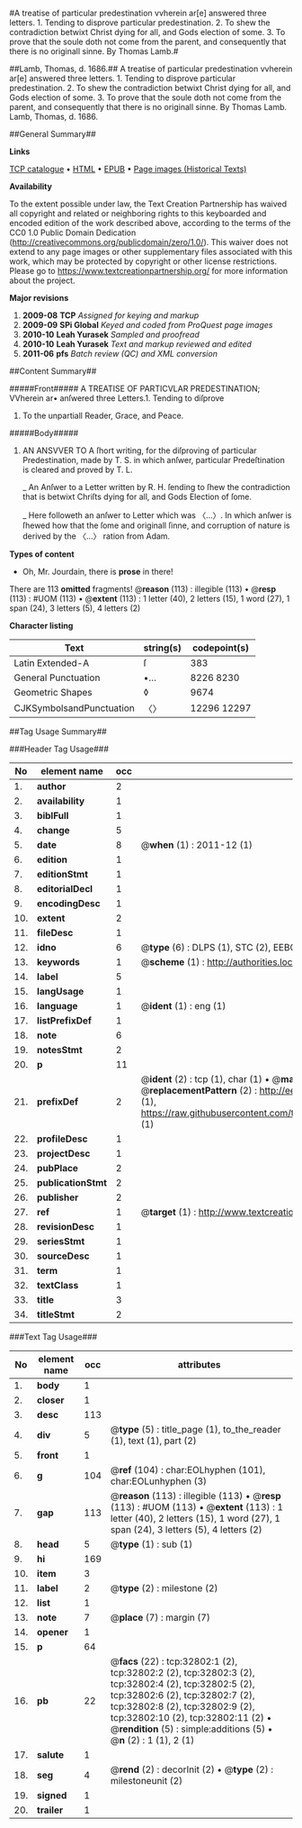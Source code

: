 #A treatise of particular predestination vvherein ar[e] answered three letters. 1. Tending to disprove particular predestination. 2. To shew the contradiction betwixt Christ dying for all, and Gods election of some. 3. To prove that the soule doth not come from the parent, and consequently that there is no originall sinne. By Thomas Lamb.#

##Lamb, Thomas, d. 1686.##
A treatise of particular predestination vvherein ar[e] answered three letters. 1. Tending to disprove particular predestination. 2. To shew the contradiction betwixt Christ dying for all, and Gods election of some. 3. To prove that the soule doth not come from the parent, and consequently that there is no originall sinne. By Thomas Lamb.
Lamb, Thomas, d. 1686.

##General Summary##

**Links**

[TCP catalogue](http://www.ota.ox.ac.uk/tcp/)  • 
[HTML](http://tei.it.ox.ac.uk/tcp/Texts-HTML/free/A48/A48461.html)  • 
[EPUB](http://tei.it.ox.ac.uk/tcp/Texts-EPUB/free/A48/A48461.epub) • 
[Page images (Historical Texts)](https://historicaltexts.jisc.ac.uk/eebo-99828375e)

**Availability**

To the extent possible under law, the Text Creation Partnership has waived all copyright and related or neighboring rights to this keyboarded and encoded edition of the work described above, according to the terms of the CC0 1.0 Public Domain Dedication (http://creativecommons.org/publicdomain/zero/1.0/). This waiver does not extend to any page images or other supplementary files associated with this work, which may be protected by copyright or other license restrictions. Please go to https://www.textcreationpartnership.org/ for more information about the project.

**Major revisions**

1. __2009-08__ __TCP__ *Assigned for keying and markup*
1. __2009-09__ __SPi Global__ *Keyed and coded from ProQuest page images*
1. __2010-10__ __Leah Yurasek__ *Sampled and proofread*
1. __2010-10__ __Leah Yurasek__ *Text and markup reviewed and edited*
1. __2011-06__ __pfs__ *Batch review (QC) and XML conversion*

##Content Summary##

#####Front#####
A TREATISE OF PARTICVLAR PREDESTINATION; VVherein ar• anſwered three Letters.1. Tending to diſprove 
1. To the unpartiall Reader, Grace, and Peace.

#####Body#####

1. AN ANSVVER TO A ſhort writing, for the diſproving of particular Predestination, made by T. S. in which anſwer, particular Predeſtination is cleared and proved by T. L.

    _ An Anſwer to a Letter written by R. H. ſending to ſhew the contradiction that is betwixt Chriſts dying for all, and Gods Election of ſome.

    _ Here followeth an anſwer to Letter which was 〈…〉. In which anſwer is ſhewed how that the ſome and originall ſinne, and corruption of nature is derived by the 〈…〉 ration from Adam.

**Types of content**

  * Oh, Mr. Jourdain, there is **prose** in there!

There are 113 **omitted** fragments! 
 @__reason__ (113) : illegible (113)  •  @__resp__ (113) : #UOM (113)  •  @__extent__ (113) : 1 letter (40), 2 letters (15), 1 word (27), 1 span (24), 3 letters (5), 4 letters (2)

**Character listing**


|Text|string(s)|codepoint(s)|
|---|---|---|
|Latin Extended-A|ſ|383|
|General Punctuation|•…|8226 8230|
|Geometric Shapes|◊|9674|
|CJKSymbolsandPunctuation|〈〉|12296 12297|

##Tag Usage Summary##

###Header Tag Usage###

|No|element name|occ|attributes|
|---|---|---|---|
|1.|__author__|2||
|2.|__availability__|1||
|3.|__biblFull__|1||
|4.|__change__|5||
|5.|__date__|8| @__when__ (1) : 2011-12 (1)|
|6.|__edition__|1||
|7.|__editionStmt__|1||
|8.|__editorialDecl__|1||
|9.|__encodingDesc__|1||
|10.|__extent__|2||
|11.|__fileDesc__|1||
|12.|__idno__|6| @__type__ (6) : DLPS (1), STC (2), EEBO-CITATION (1), PROQUEST (1), VID (1)|
|13.|__keywords__|1| @__scheme__ (1) : http://authorities.loc.gov/ (1)|
|14.|__label__|5||
|15.|__langUsage__|1||
|16.|__language__|1| @__ident__ (1) : eng (1)|
|17.|__listPrefixDef__|1||
|18.|__note__|6||
|19.|__notesStmt__|2||
|20.|__p__|11||
|21.|__prefixDef__|2| @__ident__ (2) : tcp (1), char (1)  •  @__matchPattern__ (2) : ([0-9\-]+):([0-9IVX]+) (1), (.+) (1)  •  @__replacementPattern__ (2) : http://eebo.chadwyck.com/downloadtiff?vid=$1&page=$2 (1), https://raw.githubusercontent.com/textcreationpartnership/Texts/master/tcpchars.xml#$1 (1)|
|22.|__profileDesc__|1||
|23.|__projectDesc__|1||
|24.|__pubPlace__|2||
|25.|__publicationStmt__|2||
|26.|__publisher__|2||
|27.|__ref__|1| @__target__ (1) : http://www.textcreationpartnership.org/docs/. (1)|
|28.|__revisionDesc__|1||
|29.|__seriesStmt__|1||
|30.|__sourceDesc__|1||
|31.|__term__|1||
|32.|__textClass__|1||
|33.|__title__|3||
|34.|__titleStmt__|2||


###Text Tag Usage###

|No|element name|occ|attributes|
|---|---|---|---|
|1.|__body__|1||
|2.|__closer__|1||
|3.|__desc__|113||
|4.|__div__|5| @__type__ (5) : title_page (1), to_the_reader (1), text (1), part (2)|
|5.|__front__|1||
|6.|__g__|104| @__ref__ (104) : char:EOLhyphen (101), char:EOLunhyphen (3)|
|7.|__gap__|113| @__reason__ (113) : illegible (113)  •  @__resp__ (113) : #UOM (113)  •  @__extent__ (113) : 1 letter (40), 2 letters (15), 1 word (27), 1 span (24), 3 letters (5), 4 letters (2)|
|8.|__head__|5| @__type__ (1) : sub (1)|
|9.|__hi__|169||
|10.|__item__|3||
|11.|__label__|2| @__type__ (2) : milestone (2)|
|12.|__list__|1||
|13.|__note__|7| @__place__ (7) : margin (7)|
|14.|__opener__|1||
|15.|__p__|64||
|16.|__pb__|22| @__facs__ (22) : tcp:32802:1 (2), tcp:32802:2 (2), tcp:32802:3 (2), tcp:32802:4 (2), tcp:32802:5 (2), tcp:32802:6 (2), tcp:32802:7 (2), tcp:32802:8 (2), tcp:32802:9 (2), tcp:32802:10 (2), tcp:32802:11 (2)  •  @__rendition__ (5) : simple:additions (5)  •  @__n__ (2) : 1 (1), 2 (1)|
|17.|__salute__|1||
|18.|__seg__|4| @__rend__ (2) : decorInit (2)  •  @__type__ (2) : milestoneunit (2)|
|19.|__signed__|1||
|20.|__trailer__|1||
